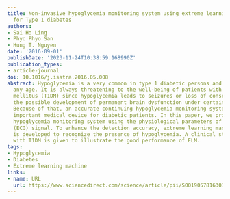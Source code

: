 ```yaml
---
title: Non-invasive hypoglycemia monitoring system using extreme learning machine
  for Type 1 diabetes
authors:
- Sai Ho Ling
- Phyo Phyo San
- Hung T. Nguyen
date: '2016-09-01'
publishDate: '2023-11-24T10:38:59.168990Z'
publication_types:
- article-journal
doi: 10.1016/j.isatra.2016.05.008
abstract: Hypoglycemia is a very common in type 1 diabetic persons and can occur at
  any age. It is always threatening to the well-being of patients with Type 1 diabetes
  mellitus (T1DM) since hypoglycemia leads to seizures or loss of consciousness and
  the possible development of permanent brain dysfunction under certain circumstances.
  Because of that, an accurate continuing hypoglycemia monitoring system is a very
  important medical device for diabetic patients. In this paper, we proposed a non-invasive
  hypoglycemia monitoring system using the physiological parameters of electrocardiography
  (ECG) signal. To enhance the detection accuracy, extreme learning machine (ELM)
  is developed to recognize the presence of hypoglycemia. A clinical study of 16 children
  with T1DM is given to illustrate the good performance of ELM.
tags:
- Hypoglycemia
- Diabetes
- Extreme learning machine
links:
- name: URL
  url: https://www.sciencedirect.com/science/article/pii/S0019057816301008
---
```

